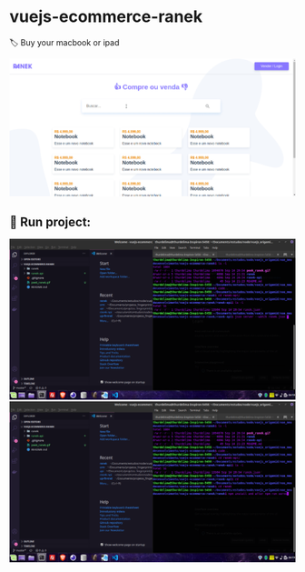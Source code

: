 # vuejs-ecommerce-ranek
🏷️ Buy your macbook or ipad



![alt text](https://raw.githubusercontent.com/thurdelima/vuejs-ecommerce-ranek/master/peek_ranek.gif)


## 🏁 Run project:

 <img src="1.png"/>

 <br>

 <img src="2.png"/>